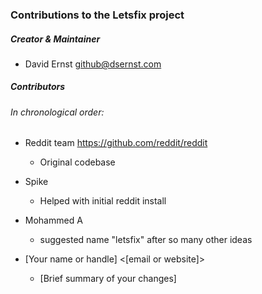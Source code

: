 ### Contributions to the Letsfix project

##### Creator & Maintainer

* David Ernst <github@dsernst.com>


##### Contributors

###### In chronological order:

* Reddit team <https://github.com/reddit/reddit>
  * Original codebase

* Spike
  * Helped with initial reddit install

* Mohammed A
  * suggested name "letsfix" after so many other ideas

* [Your name or handle] <[email or website]>
  * [Brief summary of your changes]
